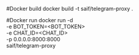 #Docker build
docker build -t saif/telegram-proxy .

#Docker run
docker run -d \
-e BOT_TOKEN=<BOT_TOKEN> \
-e CHAT_ID=<CHAT_ID> \
-p 0.0.0.0:8000:8000 \
saif/telegram-proxy